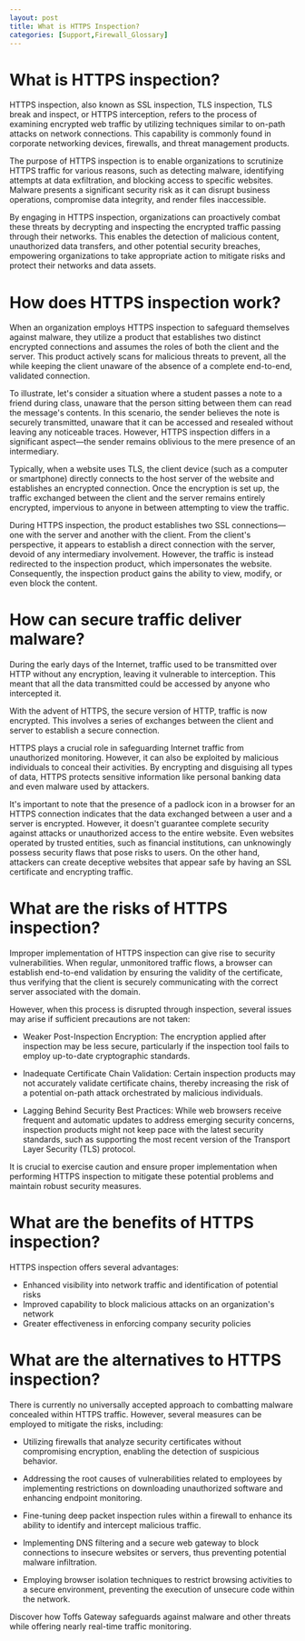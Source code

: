 ```yaml
---
layout: post
title: What is HTTPS Inspection?
categories: [Support,Firewall_Glossary]
---
```

# What is HTTPS inspection?
HTTPS inspection, also known as SSL inspection, TLS inspection, TLS break and inspect, or HTTPS interception, refers to the process of examining encrypted web traffic by utilizing techniques similar to on-path attacks on network connections. This capability is commonly found in corporate networking devices, firewalls, and threat management products.

The purpose of HTTPS inspection is to enable organizations to scrutinize HTTPS traffic for various reasons, such as detecting malware, identifying attempts at data exfiltration, and blocking access to specific websites. Malware presents a significant security risk as it can disrupt business operations, compromise data integrity, and render files inaccessible.

By engaging in HTTPS inspection, organizations can proactively combat these threats by decrypting and inspecting the encrypted traffic passing through their networks. This enables the detection of malicious content, unauthorized data transfers, and other potential security breaches, empowering organizations to take appropriate action to mitigate risks and protect their networks and data assets.

# How does HTTPS inspection work?
When an organization employs HTTPS inspection to safeguard themselves against malware, they utilize a product that establishes two distinct encrypted connections and assumes the roles of both the client and the server. This product actively scans for malicious threats to prevent, all the while keeping the client unaware of the absence of a complete end-to-end, validated connection.

To illustrate, let's consider a situation where a student passes a note to a friend during class, unaware that the person sitting between them can read the message's contents. In this scenario, the sender believes the note is securely transmitted, unaware that it can be accessed and resealed without leaving any noticeable traces. However, HTTPS inspection differs in a significant aspect—the sender remains oblivious to the mere presence of an intermediary.

Typically, when a website uses TLS, the client device (such as a computer or smartphone) directly connects to the host server of the website and establishes an encrypted connection. Once the encryption is set up, the traffic exchanged between the client and the server remains entirely encrypted, impervious to anyone in between attempting to view the traffic.

During HTTPS inspection, the product establishes two SSL connections—one with the server and another with the client. From the client's perspective, it appears to establish a direct connection with the server, devoid of any intermediary involvement. However, the traffic is instead redirected to the inspection product, which impersonates the website. Consequently, the inspection product gains the ability to view, modify, or even block the content.

# How can secure traffic deliver malware?
During the early days of the Internet, traffic used to be transmitted over HTTP without any encryption, leaving it vulnerable to interception. This meant that all the data transmitted could be accessed by anyone who intercepted it.

With the advent of HTTPS, the secure version of HTTP, traffic is now encrypted. This involves a series of exchanges between the client and server to establish a secure connection.

HTTPS plays a crucial role in safeguarding Internet traffic from unauthorized monitoring. However, it can also be exploited by malicious individuals to conceal their activities. By encrypting and disguising all types of data, HTTPS protects sensitive information like personal banking data and even malware used by attackers.

It's important to note that the presence of a padlock icon in a browser for an HTTPS connection indicates that the data exchanged between a user and a server is encrypted. However, it doesn't guarantee complete security against attacks or unauthorized access to the entire website. Even websites operated by trusted entities, such as financial institutions, can unknowingly possess security flaws that pose risks to users. On the other hand, attackers can create deceptive websites that appear safe by having an SSL certificate and encrypting traffic.

# What are the risks of HTTPS inspection?
Improper implementation of HTTPS inspection can give rise to security vulnerabilities. When regular, unmonitored traffic flows, a browser can establish end-to-end validation by ensuring the validity of the certificate, thus verifying that the client is securely communicating with the correct server associated with the domain.

However, when this process is disrupted through inspection, several issues may arise if sufficient precautions are not taken:

* Weaker Post-Inspection Encryption: The encryption applied after inspection may be less secure, particularly if the inspection tool fails to employ up-to-date cryptographic standards.

* Inadequate Certificate Chain Validation: Certain inspection products may not accurately validate certificate chains, thereby increasing the risk of a potential on-path attack orchestrated by malicious individuals.

* Lagging Behind Security Best Practices: While web browsers receive frequent and automatic updates to address emerging security concerns, inspection products might not keep pace with the latest security standards, such as supporting the most recent version of the Transport Layer Security (TLS) protocol.

It is crucial to exercise caution and ensure proper implementation when performing HTTPS inspection to mitigate these potential problems and maintain robust security measures.

# What are the benefits of HTTPS inspection?
HTTPS inspection offers several advantages:

* Enhanced visibility into network traffic and identification of potential risks
* Improved capability to block malicious attacks on an organization's network
* Greater effectiveness in enforcing company security policies

# What are the alternatives to HTTPS inspection?
There is currently no universally accepted approach to combatting malware concealed within HTTPS traffic. However, several measures can be employed to mitigate the risks, including:

* Utilizing firewalls that analyze security certificates without compromising encryption, enabling the detection of suspicious behavior.

* Addressing the root causes of vulnerabilities related to employees by implementing restrictions on downloading unauthorized software and enhancing endpoint monitoring.

* Fine-tuning deep packet inspection rules within a firewall to enhance its ability to identify and intercept malicious traffic.

* Implementing DNS filtering and a secure web gateway to block connections to insecure websites or servers, thus preventing potential malware infiltration.

* Employing browser isolation techniques to restrict browsing activities to a secure environment, preventing the execution of unsecure code within the network.

Discover how Toffs Gateway safeguards against malware and other threats while offering nearly real-time traffic monitoring.